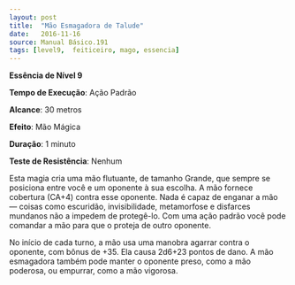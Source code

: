 ```yaml
---
layout: post
title:  "Mão Esmagadora de Talude"
date:   2016-11-16
source: Manual Básico.191
tags: [level9,  feiticeiro, mago, essencia]
---
```


**Essência de Nível 9**

**Tempo de Execução**: Ação Padrão

**Alcance**: 30 metros

**Efeito**: Mão Mágica

**Duração**: 1 minuto

**Teste de Resistência**: Nenhum

Esta magia cria uma mão flutuante, de tamanho Grande, que sempre se posiciona entre você e um oponente à sua escolha. A mão fornece cobertura (CA+4) contra esse oponente. Nada é capaz de enganar a mão — coisas como escuridão, invisibilidade, 
metamorfose e disfarces mundanos não a impedem de protegê-lo.  Com uma ação padrão você pode comandar a mão para que o proteja  de outro oponente.

No início de cada turno, a mão usa uma manobra agarrar contra o oponente, com bônus de +35. Ela causa 2d6+23 pontos de dano.
A mão esmagadora também pode manter o oponente preso, como a mão poderosa, ou empurrar, como a mão vigorosa.